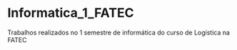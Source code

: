 # Informatica_1_FATEC
Trabalhos realizados no 1 semestre de informática do curso de Logística na FATEC

